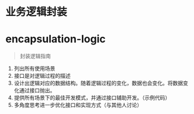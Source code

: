 # 业务逻辑封装

# encapsulation-logic

> 封装逻辑指南

1. 列出所有使用场景
2. 接口是对逻辑过程的描述
3. 设计出逻辑对应的数据结构。随着逻辑过程的变化，数据也会变化。将数据变化通过接口抛出。
4. 提供所有场景下的最佳开发模式，并通过接口辅助开发。（示例代码）
5. 多角度思考进一步优化接口和实现方式（与其他人讨论）
